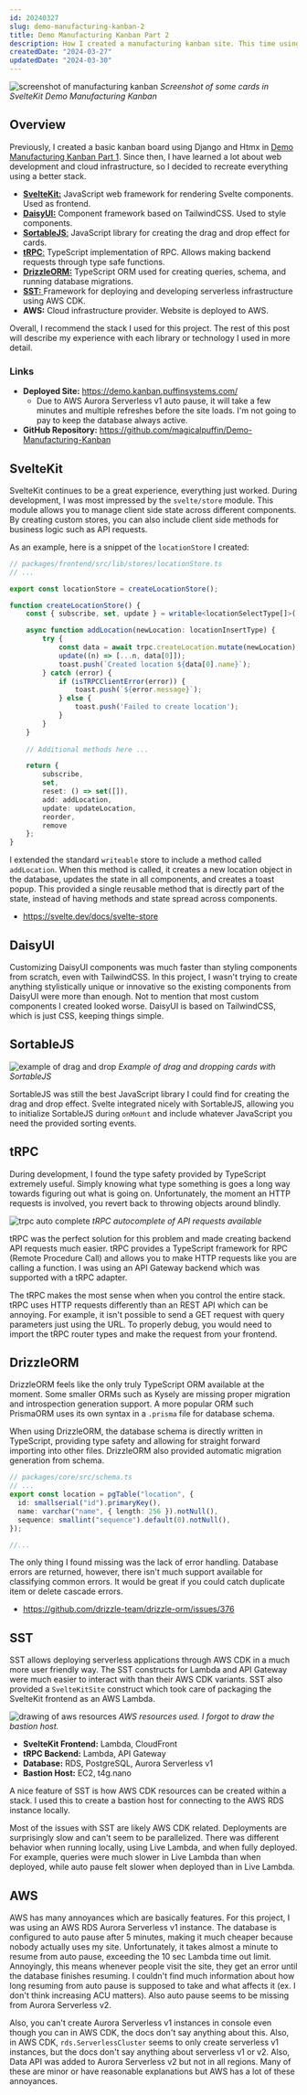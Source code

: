 ```yaml
---
id: 20240327
slug: demo-manufacturing-kanban-2
title: Demo Manufacturing Kanban Part 2
description: How I created a manufacturing kanban site. This time using SvelteKit, DrizzleORM, and SST.
createdDate: "2024-03-27"
updatedDate: "2024-03-30"
---
```

![screenshot of manufacturing kanban](/static/content/images/blog/20240327/20240327_mfg_kanban.png)
*Screenshot of some cards in SvelteKit Demo Manufacturing Kanban*

## Overview

Previously, I created a basic kanban board using Django and Htmx in [Demo Manufacturing Kanban Part 1](/blog/demo-manufacturing-kanban-1). Since then, I have learned a lot about web development and cloud infrastructure, so I decided to recreate everything using a better stack.

- [**SvelteKit:**](https://kit.svelte.dev/) JavaScript web framework for rendering Svelte components. Used as frontend.
- [**DaisyUI:**](https://daisyui.com/) Component framework based on TailwindCSS. Used to style components.
- [**SortableJS**:](https://github.com/SortableJS/Sortable) JavaScript library for creating the drag and drop effect for cards.
- [**tRPC**:](https://trpc.io/) TypeScript implementation of RPC. Allows making backend requests through type safe functions.
- [**DrizzleORM:**](https://orm.drizzle.team/) TypeScript ORM used for creating queries, schema, and running database migrations. 
- [**SST:** ](https://sst.dev/)Framework for deploying and developing serverless infrastructure using AWS CDK.
- **AWS:** Cloud infrastructure provider. Website is deployed to AWS.

Overall, I recommend the stack I used for this project. The rest of this post will describe my experience with each library or technology I used in more detail.

### Links
- **Deployed Site:** https://demo.kanban.puffinsystems.com/
	- Due to AWS Aurora Serverless v1 auto pause, it will take a few minutes and multiple refreshes before the site loads. I'm not going to pay to keep the database always active.
- **GitHub Repository:** https://github.com/magicalpuffin/Demo-Manufacturing-Kanban

## SvelteKit

SvelteKit continues to be a great experience, everything just worked. During development, I was most impressed by the `svelte/store` module. This module allows you to manage client side state across different components. By creating custom stores, you can also include client side methods for business logic such as API requests.

As an example, here is a snippet of the `locationStore` I created:
```ts
// packages/frontend/src/lib/stores/locationStore.ts
// ...

export const locationStore = createLocationStore();

function createLocationStore() {
	const { subscribe, set, update } = writable<locationSelectType[]>([]);

	async function addLocation(newLocation: locationInsertType) {
		try {
			const data = await trpc.createLocation.mutate(newLocation);
			update((n) => [...n, data[0]]);
			toast.push(`Created location ${data[0].name}`);
		} catch (error) {
			if (isTRPCClientError(error)) {
				toast.push(`${error.message}`);
			} else {
				toast.push('Failed to create location');
			}
		}
	}
	
	// Additional methods here ...

	return {
		subscribe,
		set,
		reset: () => set([]),
		add: addLocation,
		update: updateLocation,
		reorder,
		remove
	};
}

```

I extended the standard `writeable` store to include a method called `addLocation`. When this method is called, it creates a new location object in the database, updates the state in all components, and creates a toast popup. This provided a single reusable method that is directly part of the state, instead of having methods and state spread across components.

- https://svelte.dev/docs/svelte-store

## DaisyUI

Customizing DaisyUI components was much faster than styling components from scratch, even with TailwindCSS. In this project, I wasn't trying to create anything stylistically unique or innovative so the existing components from DaisyUI were more than enough. Not to mention that most custom components I created looked worse. DaisyUI is based on TailwindCSS, which is just CSS, keeping things simple.

## SortableJS

![example of drag and drop](/static/content/images/blog/20240327/20240327_sortablejs_example.gif)
*Example of drag and dropping cards with SortableJS*

SortableJS was still the best JavaScript library I could find for creating the drag and drop effect. Svelte integrated nicely with SortableJS, allowing you to initialize SortableJS during `onMount` and include whatever JavaScript you need the provided sorting events.

## tRPC

During development, I found the type safety provided by TypeScript extremely useful. Simply knowing what type something is goes a long way towards figuring out what is going on. Unfortunately, the moment an HTTP requests is involved, you revert back to throwing objects around blindly. 

![trpc auto complete](/static/content/images/blog/20240327/20240327_trpc_autocomplete.png)
*tRPC autocomplete of API requests available*

tRPC was the perfect solution for this problem and made creating backend API requests much easier. tRPC provides a TypeScript framework for RPC (Remote Procedure Call) and allows you to make HTTP requests like you are calling a function. I was using an API Gateway backend which was supported with a tRPC adapter. 

The tRPC makes the most sense when when you control the entire stack. tRPC uses HTTP requests differently than an REST API which can be annoying. For example, it isn't possible to send a GET request with query parameters just using the URL. To properly debug, you would need to import the tRPC router types and make the request from your frontend.

## DrizzleORM

DrizzleORM feels like the only truly TypeScript ORM available at the moment. Some smaller ORMs such as Kysely are missing proper migration and introspection generation support. A more popular ORM such PrismaORM uses its own syntax in a `.prisma` file for database schema.

When using DrizzleORM, the database schema is directly written in TypeScript, providing type safety and allowing for straight forward importing into other files. DrizzleORM also provided automatic migration generation from schema.

```ts
// packages/core/src/schema.ts
// ...
export const location = pgTable("location", {
  id: smallserial("id").primaryKey(),
  name: varchar("name", { length: 256 }).notNull(),
  sequence: smallint("sequence").default(0).notNull(),
});

//...
```

The only thing I found missing was the lack of error handling. Database errors are returned, however, there isn't much support available for classifying common errors. It would be great if you could catch duplicate item or delete cascade errors.

- https://github.com/drizzle-team/drizzle-orm/issues/376

## SST

SST allows deploying serverless applications through AWS CDK in a much more user friendly way. The SST constructs for Lambda and API Gateway were much easier to interact with than their AWS CDK variants. SST also provided a `SvelteKitSite` construct which took care of packaging the SvelteKit frontend as an AWS Lambda. 

![drawing of aws resources](/static/content/images/blog/20240327/20240327_aws_resource_drawing.png)
*AWS resources used. I forgot to draw the bastion host.*

- **SvelteKit Frontend:** Lambda, CloudFront
- **tRPC Backend:** Lambda, API Gateway
- **Database:** RDS, PostgreSQL, Aurora Serverless v1
- **Bastion Host:** EC2, t4g.nano


A nice feature of SST is how AWS CDK resources can be created within a stack. I used this to create a bastion host for connecting to the AWS RDS instance locally.

Most of the issues with SST are likely AWS CDK related. Deployments are surprisingly slow and can't seem to be parallelized. There was different behavior when running locally, using Live Lambda, and when fully deployed. For example, queries were much slower in Live Lambda than when deployed, while auto pause felt slower when deployed than in Live Lambda. 

## AWS

AWS has many annoyances which are basically features. For this project, I was using an AWS RDS Aurora Serverless v1 instance. The database is configured to auto pause after 5 minutes, making it much cheaper because nobody actually uses my site. Unfortunately, it takes almost a minute to resume from auto pause, exceeding the 10 sec Lambda time out limit. Annoyingly, this means whenever people visit the site, they get an error until the database finishes resuming. I couldn't find much information about how long resuming from auto pause is supposed to take and what affects it (ex. I don't think increasing ACU matters). Also auto pause seems to be missing from Aurora Serverless v2. 

Also, you can't create Aurora Serverless v1 instances in console even though you can in AWS CDK, the docs don't say anything about this. Also, in AWS CDK, `rds.ServerlessCluster` seems to only create serverless v1 instances, but the docs don't say anything about serverless v1 or v2. Also, Data API was added to Aurora Serverless v2 but not in all regions. Many of these are minor or have reasonable explanations but AWS has a lot of these annoyances.
